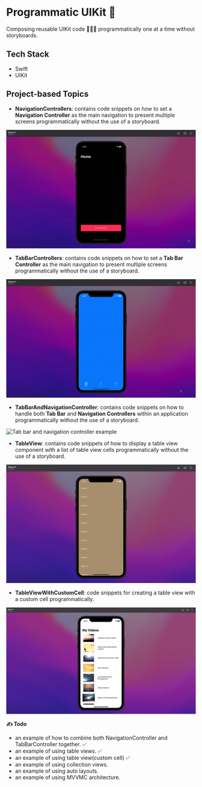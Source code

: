 # Programmatic UIKit 📲

Composing reusable UIKit code 👨🏽‍💻 programmatically one at a time without storyboards.

## Tech Stack
- Swift 
- UIKit

## Project-based Topics

- **NavigationControllers**: contains code snippets on how to set a **Navigation Controller** as the main navigation to present multiple screens programmatically without the use of a storyboard.

![Tab bar and navigation controller example](./screenshots/NavigationController.gif)

- **TabBarControllers**: contains code snippets on how to set a **Tab Bar Controller** as the main navigation to present multiple screens programmatically without the use of a storyboard.

![Tab bar and navigation controller example](./screenshots/TabBarController.gif)

- **TabBarAndNavigationController**: contains code snippets on how to handle both **Tab Bar** and **Navigation Controllers** within an application programmatically without the use of a storyboard.

![Tab bar and navigation controller example](./screenshots/TabBarAndNavigationControllers.gif)

- **TableView**: contains code snippets of how to display a table view component with a list of table view cells programmatically without the use of a storyboard.

![TableView example](./screenshots/TableView.png)

- **TableViewWithCustomCell**: code snippets for creating a table view with a custom cell programmatically.

![TableView example](./screenshots/TableViewWithCustomCell.png)

**✍️ Todo**
- an example of how to combine both NavigationController and TabBarController together. ✅
- an example of using table views. ✅
- an example of using table view(custom cell) ✅
- an example of using collection views.
- an example of using auto layouts.
- an example of using MVVMC architecture.